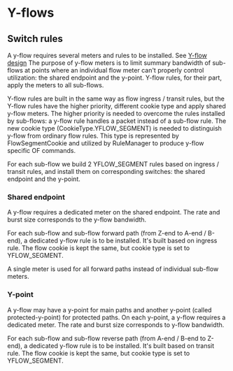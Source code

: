 # Y-flows

## Switch rules

A y-flow requires several meters and rules to be installed. See [Y-flow design](y-flow-design.md)
The purpose of y-flow meters is to limit summary bandwidth of sub-flows at points where an individual flow meter can't properly control utilization: the shared endpoint and the y-point. Y-flow rules, for their part, apply the meters to all sub-flows.

Y-flow rules are built in the same way as flow ingress / transit rules, but the Y-flow rules have the higher priority, different cookie type and apply shared y-flow meters. 
The higher priority is needed to overcome the rules installed by sub-flows: a y-flow rule handles a packet instead of a sub-flow rule. 
The new cookie type (CookieType.YFLOW_SEGMENT) is needed to distinguish y-flow from ordinary flow rules. This type is represented by FlowSegmentCookie and utilized by RuleManager to produce y-flow specific OF commands.

For each sub-flow we build 2 YFLOW_SEGMENT rules based on ingress / transit rules, and install them on corresponding switches: the shared endpoint and the y-point.

### Shared endpoint

A y-flow requires a dedicated meter on the shared endpoint. The rate and burst size corresponds to the y-flow bandwidth.

For each sub-flow and sub-flow forward path (from Z-end to A-end / B-end), a dedicated y-flow rule is to be installed. It's built based on ingress rule. The flow cookie is kept the same, but cookie type is set to YFLOW_SEGMENT. 

A single meter is used for all forward paths instead of individual sub-flow meters. 

### Y-point

A y-flow may have a y-point for main paths and another y-point (called protected-y-point) for protected paths. On each y-point, a y-flow requires a dedicated meter. The rate and burst size corresponds to y-flow bandwidth.

For each sub-flow and sub-flow reverse path (from A-end / B-end to Z-end), a dedicated y-flow rule is to be installed. It's built based on transit rule. The flow cookie is kept the same, but cookie type is set to YFLOW_SEGMENT.
